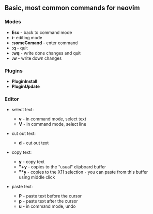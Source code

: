 ## Basic, most common commands for neovim

### Modes
- **Esc** - back to command mode
- **i**- editing mode
- **:someComand** - enter command
- **:q** - quit
- **:wq** - write done changes and quit
- **:w** - write down changes

### Plugins
- **PluginInstall**
- **PluginUpdate**

### Editor
- select text:
  - **v** - in command mode, select text
  - **V** - in command mode, select line
- cut out text:
  - **d** - cut out text

- copy text:  
  - **y** - copy text
  - **"+y** - copies to the "usual" clipboard buffer
  - __"*y__ - copies to the X11 selection - you can paste from this buffer using middle click

- paste text:
  - **P** - paste text before the cursor
  - **p** - paste text after the cursor
  - **u** - in command mode, undo